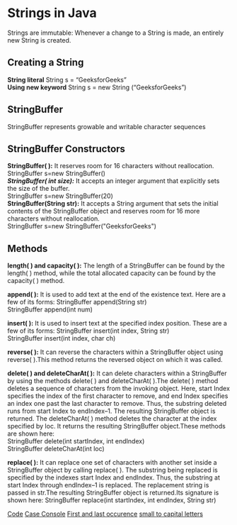 # Strings in Java
Strings are immutable: Whenever a change to a String is made, an entirely new String is created.
<br>
## Creating a String
**String literal**
String s = “GeeksforGeeks”<br>
**Using new keyword**
String s = new String (“GeeksforGeeks”)<br>
## StringBuffer
StringBuffer represents growable and writable character sequences<br>
## StringBuffer Constructors
**StringBuffer( ):** It reserves room for 16 characters without reallocation.<br>
StringBuffer s=new StringBuffer()<br>
***StringBuffer( int size):*** It accepts an integer argument that explicitly sets the size of the buffer.<br>
StringBuffer s=new StringBuffer(20)<br>
**StringBuffer(String str):** It accepts a String argument that sets the initial contents of the StringBuffer object and reserves room for 16 more characters without reallocation.<br>
StringBuffer s=new StringBuffer("GeeksforGeeks")<br>

## Methods
**length( ) and capacity( ):** The length of a StringBuffer can be found by the length( ) method, while the total allocated capacity can be found by the capacity( ) method.<br>

**append( ):** It is used to add text at the end of the existence text. Here are a few of its forms:
StringBuffer append(String str)<br>
StringBuffer append(int num)<br>

**insert( ):** It is used to insert text at the specified index position. These are a few of its forms:
StringBuffer insert(int index, String str)<br>
StringBuffer insert(int index, char ch)<br>

**reverse( ):** It can reverse the characters within a StringBuffer object using reverse( ).This method returns the reversed object on which it was called. <br>

**delete( ) and deleteCharAt( ):** It can delete characters within a StringBuffer by using the methods delete( ) and deleteCharAt( ).The delete( ) method deletes a sequence of characters from the invoking object. Here, start Index specifies the index of the first character to remove, and end Index specifies an index one past the last character to remove. Thus, the substring deleted runs from start Index to endIndex–1. The resulting StringBuffer object is returned. The   deleteCharAt( ) method deletes the character at the index specified by loc. It returns the resulting StringBuffer object.These methods are shown here:<br>
StringBuffer delete(int startIndex, int endIndex)<br>
StringBuffer deleteCharAt(int loc)<br>

**replace( ):** It can replace one set of characters with another set inside a StringBuffer object by calling replace( ). The substring being replaced is specified by the indexes start Index and endIndex. Thus, the substring at start Index through endIndex–1 is replaced. The replacement string is passed in str.The resulting StringBuffer object is returned.Its signature is shown here:
StringBuffer replace(int startIndex, int endIndex, String str)<br>

[Code](https://github.com/Nehasingh1300/Java/blob/master/StringHandling.java)
[Case Console](https://github.com/Nehasingh1300/Java/blob/master/CaseConsole.java)
[First and last occurence](https://github.com/Nehasingh1300/Java/blob/master/FirstAndLastOccurence.java)
[small to capital letters](https://github.com/Nehasingh1300/Java/blob/master/SmallToCapital.java)

